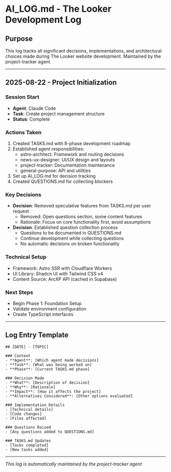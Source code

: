 # AI_LOG.md - The Looker Development Log

## Purpose
This log tracks all significant decisions, implementations, and architectural choices made during The Looker website development. Maintained by the project-tracker agent.

---

## 2025-08-22 - Project Initialization

### Session Start
- **Agent**: Claude Code
- **Task**: Create project management structure
- **Status**: Complete

### Actions Taken
1. Created TASKS.md with 8-phase development roadmap
2. Established agent responsibilities:
   - astro-architect: Framework and routing decisions
   - news-ux-designer: UI/UX design and layouts
   - project-tracker: Documentation maintenance
   - general-purpose: API and utilities
3. Set up AI_LOG.md for decision tracking
4. Created QUESTIONS.md for collecting blockers

### Key Decisions
- **Decision**: Removed speculative features from TASKS.md per user request
  - Removed: Open questions section, some content features
  - Rationale: Focus on core functionality first, avoid assumptions
- **Decision**: Established question collection process
  - Questions to be documented in QUESTIONS.md
  - Continue development while collecting questions
  - No automatic decisions on broken functionality

### Technical Setup
- Framework: Astro SSR with Cloudflare Workers
- UI Library: Shadcn UI with Tailwind CSS v4
- Content Source: ArcXP API (cached in Supabase)

### Next Steps
- Begin Phase 1: Foundation Setup
- Validate environment configuration
- Create TypeScript interfaces

---

## Log Entry Template
```
## [DATE] - [TOPIC]

### Context
- **Agent**: [Which agent made decisions]
- **Task**: [What was being worked on]
- **Phase**: [Current TASKS.md phase]

### Decision Made
- **What**: [Description of decision]
- **Why**: [Rationale]
- **Impact**: [How it affects the project]
- **Alternatives Considered**: [Other options evaluated]

### Implementation Details
- [Technical details]
- [Code changes]
- [Files affected]

### Questions Raised
- [Any questions added to QUESTIONS.md]

### TASKS.md Updates
- [Tasks completed]
- [New tasks added]
```

---

*This log is automatically maintained by the project-tracker agent*
